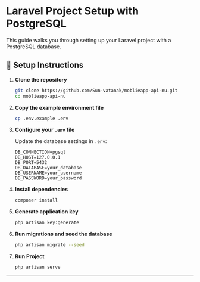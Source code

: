 

# Laravel Project Setup with PostgreSQL

This guide walks you through setting up your Laravel project with a PostgreSQL database.

## 🚀 Setup Instructions

1. **Clone the repository**

   ```bash
   git clone https://github.com/Sun-vatanak/moblieapp-api-nu.git
   cd moblieapp-api-nu
   ```

2. **Copy the example environment file**

   ```bash
   cp .env.example .env
   ```

3. **Configure your `.env` file**

   Update the database settings in `.env`:

   ```
   DB_CONNECTION=pgsql
   DB_HOST=127.0.0.1
   DB_PORT=5432
   DB_DATABASE=your_database
   DB_USERNAME=your_username
   DB_PASSWORD=your_password
   ```

4. **Install dependencies**

   ```bash
   composer install
   ```

5. **Generate application key**

   ```bash
   php artisan key:generate
   ```

6. **Run migrations and seed the database**

   ```bash
   php artisan migrate --seed
   ```
7. **Run Project**

      ```
      php artisan serve
     ```

---


